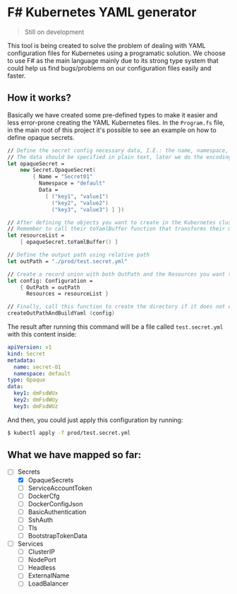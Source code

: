 # F# Kubernetes YAML generator

> Still on development

This tool is being created to solve the problem of dealing with YAML configuration files for Kubernetes using a programatic solution. We choose to use F# as the main language mainly due to its strong type system that could help us find bugs/problems on our configuration files easily and faster.

## How it works?

Basically we have created some pre-defined types to make it easier and less error-prone creating the YAML Kubernetes files. In the `Program.fs` file, in the main root of this project it's possible to see an example on how to define opaque secrets.

```fsharp
// Define the secret config necessary data, I.E.: the name, namespace, the labels (Option type) and the data
// The data should be specified in plain text, later we do the encoding to base64 automatically
let opaqueSecret = 
    new Secret.OpaqueSecret(
        { Name = "Secret01"
          Namespace = "default"
          Data = 
            [ ("key1", "value1") 
              ("key2", "value2")
              ("key3", "value3") ] })

// After defining the objects you want to create in the Kubernetes cluster just place them in a list
// Remember to call their toYamlBuffer function that transforms their manifest into a string
let resourceList = 
    [ opaqueSecret.toYamlBuffer() ]

// Define the output path using relative path
let outPath = "./prod/test.secret.yml"

// Create a record union with both OutPath and the Resources you want to generate
let config: Configuration = 
    { OutPath = outPath
      Resources = resourceList }

// Finally, call this function to create the directory if it does not exist yet and create the YAML file
createOutPathAndBuildYaml (config)
```

The result after running this command will be a file called `test.secret.yml` with this content inside:

```yaml
apiVersion: v1
kind: Secret
metadata:
  name: secret-01
  namespace: default
type: Opaque
data:
  key1: dmFsdWUx
  key2: dmFsdWUy
  key3: dmFsdWUz
```

And then, you could just apply this configuration by running:

```bash
$ kubectl apply -f prod/test.secret.yml
```

## What we have mapped so far:

- [ ] Secrets
  - [x] OpaqueSecrets
  - [ ] ServiceAccountToken
  - [ ] DockerCfg
  - [ ] DockerConfigJson
  - [ ] BasicAuthentication
  - [ ] SshAuth
  - [ ] Tls
  - [ ] BootstrapTokenData

- [ ] Services
  - [ ] ClusterIP
  - [ ] NodePort
  - [ ] Headless
  - [ ] ExternalName
  - [ ] LoadBalancer
